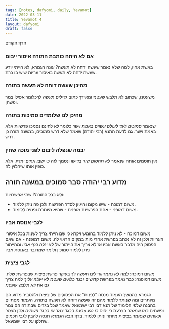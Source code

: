 ```yaml
---
tags: [notes, dafyomi, daily, Yevamot] 
date: 2022-03-11
title: Yevamot 4
layout: dafyomi
draft: false
---
```


[הדף הקודם](../2022-03-10)

### אם לא היתה כותבת התורה איסור ייבום
באשת אחיו, למה שלא נאמר שעשה ידחה לא תעשה?
עונה הגמרא, לא הייתי יודע שעשה ידחה לא תעשה באיסור עריות שיש בו כרת.
### מהיכן שעשה דוחה לא תעשה בתורה
משעטנז, שכתוב לא תלבש שעטנז ומאידך כתוב *גדילים תעשה לך*כלומר אפילו צמר ופשתן.
### מהיכן לנו שלומדים סמיכות בתורה
שנאמר *סמוכים לעד לעולם  עשוים באמת וישר* כלומר לא לחינם נסמכו פרשיות אלא באמת וישר. גם לדעת התנא (רבי יהודה) שאמר שלא דרש סמוכים, במשנה תורה כן דרש.
### יבמה שנפלה ליבום לפני מוכה שחין
אין חוסמים אותה שנאמר *לא תחסום שור בדישו* ונסמך לזה *כי ישבו אחים יחדיו*. אלא כופין אותו שיחלוץ לה.
## מדוע רבי יהודה סבר סמוכים במשנה תורה
ולא בכל התורה? שתי אפשרויות:
- משום דמוכח - שיש מקום והיגיון לסדר הפרשות ולכן פה ניתן ללמוד.
- משום דמופני - אחת הפרשיות מופנית - שהיא מיותרת ופנויה ללימוד.
### לגבי אנוסת אביו 
משום דמוכח - לא ניתן ללמוד בחומש ויקרא כי שם הייתי צריך לשנות בכל איסורי העריות ולכן זה לא נכתב בפרשת אחרי מות במקום הראוי לה.
משום דמופנה - אם שאם הפסוק היה מדבר באשת אביו אז לא צריך את הייתור של *לא יגלה כנף אביו*  ומהייתור ניתן ללמוד סמוכין ולומר שמדובר באנוסת אביו
### לגבי ציצית  
משום דמוכח: למה לא נאמר גדילים תעשה לך בעיקר פרשת ציצית שבפרשת שלח.
משום דמופנה: כבר נאמר בפרשת קדושים *ובגד כלאים שעטנז לא יעלה עליך* למה צריך גם את *לא תלבש שעטנז*

הגמרא בהמשך העמוד מנסה "לפנות" את הפסוקים של ציצית ולהסביר מדוע הם מיותרים ומה שנותר ללמוד מהם זה שעשה דוחה לא תעשה בתורה.
העמוד מסתיים בהבנה שלפי הלימוד של תנא דבי רבי ישמעאל שאמר שכל בגדים שבתורה הם צמר ופשתים כמו שנאמר בצרעת *כי יהיה בו נגע צרעת בבגד צמר או בבגד פשתים* ולכן ה*צמר ופשתים* שנאמר בציצית מיותר וניתן ללמוד.
[בדף הבא](../2022-03-12) הגמרא תנסה להבין לגבי חכמים שחלקו על רבי ישמעאל.